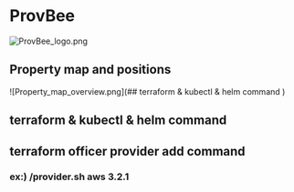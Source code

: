 # ProvBee
![ProvBee_logo.png](https://github.com/NexClipper/provbee/raw/master/assets/ProvBee_logo.png)

## Property map and positions
![Property_map_overview.png](## terraform & kubectl & helm command )

## terraform & kubectl & helm command 
## terraform officer provider add command
### ex:) /provider.sh aws 3.2.1
